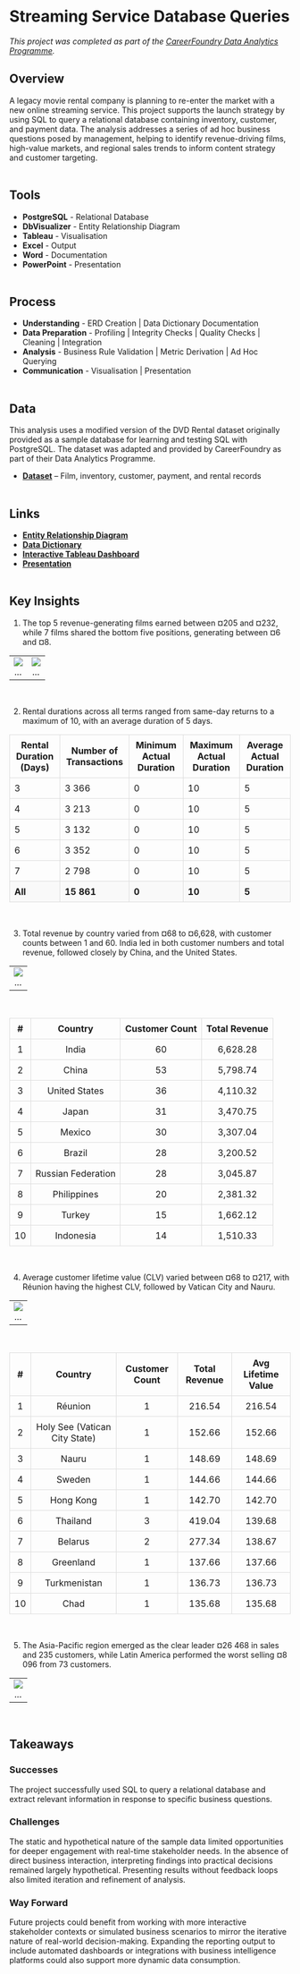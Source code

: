 # Streaming Service Database Queries
*This project was completed as part of the [CareerFoundry Data Analytics Programme](https://careerfoundry.com/en/courses/become-a-data-analyst/).*

## Overview
A legacy movie rental company is planning to re-enter the market with a new online streaming service. This project supports the launch strategy by using SQL to query a relational database containing inventory, customer, and payment data. The analysis addresses a series of ad hoc business questions posed by management, helping to identify revenue-driving films, high-value markets, and regional sales trends to inform content strategy and customer targeting.
<br><br>

## Tools
- **PostgreSQL** - Relational Database
- **DbVisualizer** - Entity Relationship Diagram
- **Tableau** - Visualisation
- **Excel** - Output
- **Word** - Documentation
- **PowerPoint** - Presentation
<br><br>

## Process
- **Understanding** - ERD Creation | Data Dictionary Documentation
- **Data Preparation** - Profiling | Integrity Checks | Quality Checks | Cleaning | Integration
- **Analysis** - Business Rule Validation | Metric Derivation | Ad Hoc Querying
- **Communication** - Visualisation | Presentation
<br><br>

## Data
This analysis uses a modified version of the DVD Rental dataset originally provided as a sample database for learning and testing SQL with PostgreSQL. The dataset was adapted and provided by CareerFoundry as part of their Data Analytics Programme.

- [**Dataset**](http://www.postgresqltutorial.com/wp-content/uploads/2019/05/dvdrental.zip) – Film, inventory, customer, payment, and rental records
<br><br>

## Links
- [**Entity Relationship Diagram**](deliverables/erd_dbvisualiser.png)
- [**Data Dictionary**](deliverables/data_dictionary.pdf)
- [**Interactive Tableau Dashboard**](https://public.tableau.com/views/StreamingService_17486375379040/Dashboard1?:language=en-GB&:sid=&:redirect=auth&:display_count=n&:origin=viz_share_link)
- [**Presentation**](deliverables/presentation.pdf)
<br><br>

## Key Insights
1. The top 5 revenue-generating films earned between ¤205 and ¤232, while 7 films shared the bottom five positions, generating between ¤6 and ¤8.
<table>
<tr>
<td align="center" valign="top" width="50%">
    <img src="visualisations/top_films.png"" ><br>
    <em>...</em>
</td>
<td align="center" valign="top" width="50%">
    <img src="visualisations/bottom_films.png" ><br>
    <em>...</em>
</td>
</tr>
</table>
<br>

2. Rental durations across all terms ranged from same-day returns to a maximum of 10, with an average duration of 5 days.
<table style="width:100%; border-collapse: collapse;">
  <thead>
    <tr>
      <th style="text-align: center; padding: 8px; border: 1px solid #ddd;">Rental Duration (Days)</th>
      <th style="text-align: center; padding: 8px; border: 1px solid #ddd;">Number of Transactions</th>
      <th style="text-align: center; padding: 8px; border: 1px solid #ddd;">Minimum Actual Duration</th>
      <th style="text-align: center; padding: 8px; border: 1px solid #ddd;">Maximum Actual Duration</th>
      <th style="text-align: center; padding: 8px; border: 1px solid #ddd;">Average Actual Duration</th>
    </tr>
  </thead>
  <tbody>
    <tr>
      <td style="padding: 8px; border: 1px solid #ddd;">3</td>
      <td style="padding: 8px; border: 1px solid #ddd;">3 366</td>
      <td style="padding: 8px; border: 1px solid #ddd;">0</td>
      <td style="padding: 8px; border: 1px solid #ddd;">10</td>
      <td style="padding: 8px; border: 1px solid #ddd;">5</td>
    </tr>
    <tr>
      <td style="padding: 8px; border: 1px solid #ddd;">4</td>
      <td style="padding: 8px; border: 1px solid #ddd;">3 213</td>
      <td style="padding: 8px; border: 1px solid #ddd;">0</td>
      <td style="padding: 8px; border: 1px solid #ddd;">10</td>
      <td style="padding: 8px; border: 1px solid #ddd;">5</td>
    </tr>
    <tr>
      <td style="padding: 8px; border: 1px solid #ddd;">5</td>
      <td style="padding: 8px; border: 1px solid #ddd;">3 132</td>
      <td style="padding: 8px; border: 1px solid #ddd;">0</td>
      <td style="padding: 8px; border: 1px solid #ddd;">10</td>
      <td style="padding: 8px; border: 1px solid #ddd;">5</td>
    </tr>
    <tr>
      <td style="padding: 8px; border: 1px solid #ddd;">6</td>
      <td style="padding: 8px; border: 1px solid #ddd;">3 352</td>
      <td style="padding: 8px; border: 1px solid #ddd;">0</td>
      <td style="padding: 8px; border: 1px solid #ddd;">10</td>
      <td style="padding: 8px; border: 1px solid #ddd;">5</td>
    </tr>
    <tr>
      <td style="padding: 8px; border: 1px solid #ddd;">7</td>
      <td style="padding: 8px; border: 1px solid #ddd;">2 798</td>
      <td style="padding: 8px; border: 1px solid #ddd;">0</td>
      <td style="padding: 8px; border: 1px solid #ddd;">10</td>
      <td style="padding: 8px; border: 1px solid #ddd;">5</td>
    </tr>
    <tr style="font-weight: bold; background-color: #f9f9f9;">
      <td style="padding: 8px; border: 1px solid #ddd;">All</td>
      <td style="padding: 8px; border: 1px solid #ddd;">15 861</td>
      <td style="padding: 8px; border: 1px solid #ddd;">0</td>
      <td style="padding: 8px; border: 1px solid #ddd;">10</td>
      <td style="padding: 8px; border: 1px solid #ddd;">5</td>
    </tr>
  </tbody>
</table>
<br>

3. Total revenue by country varied from ¤68 to ¤6,628, with customer counts between 1 and 60. India led in both customer numbers and total revenue, followed closely by China, and the United States.
<table>
<tr>
<td align="center" valign="top" width="100%">
    <img src="visualisations/revenue_customers.png" ><br>
    <em>...</em>
</td>
</tr>
</table>
<br>

<table style="width:100%; border-collapse: collapse;">
  <thead>
    <tr>
      <th style="text-align: center; padding: 8px; border: 1px solid #ddd;">#</th>
      <th style="text-align: center; padding: 8px; border: 1px solid #ddd;">Country</th>
      <th style="text-align: center; padding: 8px; border: 1px solid #ddd;">Customer Count</th>
      <th style="text-align: center; padding: 8px; border: 1px solid #ddd;">Total Revenue</th>
    </tr>
  </thead>
  <tbody>
    <tr><td style="text-align: center; padding: 8px; border: 1px solid #ddd;">1</td><td style="text-align: center; padding: 8px; border: 1px solid #ddd;">India</td><td style="text-align: center; padding: 8px; border: 1px solid #ddd;">60</td><td style="text-align: center; padding: 8px; border: 1px solid #ddd;">6,628.28</td></tr>
    <tr><td style="text-align: center; padding: 8px; border: 1px solid #ddd;">2</td><td style="text-align: center; padding: 8px; border: 1px solid #ddd;">China</td><td style="text-align: center; padding: 8px; border: 1px solid #ddd;">53</td><td style="text-align: center; padding: 8px; border: 1px solid #ddd;">5,798.74</td></tr>
    <tr><td style="text-align: center; padding: 8px; border: 1px solid #ddd;">3</td><td style="text-align: center; padding: 8px; border: 1px solid #ddd;">United States</td><td style="text-align: center; padding: 8px; border: 1px solid #ddd;">36</td><td style="text-align: center; padding: 8px; border: 1px solid #ddd;">4,110.32</td></tr>
    <tr><td style="text-align: center; padding: 8px; border: 1px solid #ddd;">4</td><td style="text-align: center; padding: 8px; border: 1px solid #ddd;">Japan</td><td style="text-align: center; padding: 8px; border: 1px solid #ddd;">31</td><td style="text-align: center; padding: 8px; border: 1px solid #ddd;">3,470.75</td></tr>
    <tr><td style="text-align: center; padding: 8px; border: 1px solid #ddd;">5</td><td style="text-align: center; padding: 8px; border: 1px solid #ddd;">Mexico</td><td style="text-align: center; padding: 8px; border: 1px solid #ddd;">30</td><td style="text-align: center; padding: 8px; border: 1px solid #ddd;">3,307.04</td></tr>
    <tr><td style="text-align: center; padding: 8px; border: 1px solid #ddd;">6</td><td style="text-align: center; padding: 8px; border: 1px solid #ddd;">Brazil</td><td style="text-align: center; padding: 8px; border: 1px solid #ddd;">28</td><td style="text-align: center; padding: 8px; border: 1px solid #ddd;">3,200.52</td></tr>
    <tr><td style="text-align: center; padding: 8px; border: 1px solid #ddd;">7</td><td style="text-align: center; padding: 8px; border: 1px solid #ddd;">Russian Federation</td><td style="text-align: center; padding: 8px; border: 1px solid #ddd;">28</td><td style="text-align: center; padding: 8px; border: 1px solid #ddd;">3,045.87</td></tr>
    <tr><td style="text-align: center; padding: 8px; border: 1px solid #ddd;">8</td><td style="text-align: center; padding: 8px; border: 1px solid #ddd;">Philippines</td><td style="text-align: center; padding: 8px; border: 1px solid #ddd;">20</td><td style="text-align: center; padding: 8px; border: 1px solid #ddd;">2,381.32</td></tr>
    <tr><td style="text-align: center; padding: 8px; border: 1px solid #ddd;">9</td><td style="text-align: center; padding: 8px; border: 1px solid #ddd;">Turkey</td><td style="text-align: center; padding: 8px; border: 1px solid #ddd;">15</td><td style="text-align: center; padding: 8px; border: 1px solid #ddd;">1,662.12</td></tr>
    <tr><td style="text-align: center; padding: 8px; border: 1px solid #ddd;">10</td><td style="text-align: center; padding: 8px; border: 1px solid #ddd;">Indonesia</td><td style="text-align: center; padding: 8px; border: 1px solid #ddd;">14</td><td style="text-align: center; padding: 8px; border: 1px solid #ddd;">1,510.33</td></tr>
  </tbody>
</table>
<br>

4. Average customer lifetime value (CLV) varied between ¤68 to ¤217, with Réunion having the highest CLV, followed by Vatican City and Nauru.
<table>
<tr>
<td align="center" valign="top" width="100%">
    <img src="visualisations/clv_customers.png" ><br>
    <em>...</em>
</td>
</tr>
</table>
<br>

<table style="width:100%; border-collapse: collapse;">
  <thead>
    <tr>
      <th style="text-align: center; padding: 8px; border: 1px solid #ddd;">#</th>
      <th style="text-align: center; padding: 8px; border: 1px solid #ddd;">Country</th>
      <th style="text-align: center; padding: 8px; border: 1px solid #ddd;">Customer Count</th>
      <th style="text-align: center; padding: 8px; border: 1px solid #ddd;">Total Revenue</th>
      <th style="text-align: center; padding: 8px; border: 1px solid #ddd;">Avg Lifetime Value</th>
    </tr>
  </thead>
  <tbody>
    <tr><td style="text-align: center; padding: 8px; border: 1px solid #ddd;">1</td><td style="text-align: center; padding: 8px; border: 1px solid #ddd;">Réunion</td><td style="text-align: center; padding: 8px; border: 1px solid #ddd;">1</td><td style="text-align: center; padding: 8px; border: 1px solid #ddd;">216.54</td><td style="text-align: center; padding: 8px; border: 1px solid #ddd;">216.54</td></tr>
    <tr><td style="text-align: center; padding: 8px; border: 1px solid #ddd;">2</td><td style="text-align: center; padding: 8px; border: 1px solid #ddd;">Holy See (Vatican City State)</td><td style="text-align: center; padding: 8px; border: 1px solid #ddd;">1</td><td style="text-align: center; padding: 8px; border: 1px solid #ddd;">152.66</td><td style="text-align: center; padding: 8px; border: 1px solid #ddd;">152.66</td></tr>
    <tr><td style="text-align: center; padding: 8px; border: 1px solid #ddd;">3</td><td style="text-align: center; padding: 8px; border: 1px solid #ddd;">Nauru</td><td style="text-align: center; padding: 8px; border: 1px solid #ddd;">1</td><td style="text-align: center; padding: 8px; border: 1px solid #ddd;">148.69</td><td style="text-align: center; padding: 8px; border: 1px solid #ddd;">148.69</td></tr>
    <tr><td style="text-align: center; padding: 8px; border: 1px solid #ddd;">4</td><td style="text-align: center; padding: 8px; border: 1px solid #ddd;">Sweden</td><td style="text-align: center; padding: 8px; border: 1px solid #ddd;">1</td><td style="text-align: center; padding: 8px; border: 1px solid #ddd;">144.66</td><td style="text-align: center; padding: 8px; border: 1px solid #ddd;">144.66</td></tr>
    <tr><td style="text-align: center; padding: 8px; border: 1px solid #ddd;">5</td><td style="text-align: center; padding: 8px; border: 1px solid #ddd;">Hong Kong</td><td style="text-align: center; padding: 8px; border: 1px solid #ddd;">1</td><td style="text-align: center; padding: 8px; border: 1px solid #ddd;">142.70</td><td style="text-align: center; padding: 8px; border: 1px solid #ddd;">142.70</td></tr>
    <tr><td style="text-align: center; padding: 8px; border: 1px solid #ddd;">6</td><td style="text-align: center; padding: 8px; border: 1px solid #ddd;">Thailand</td><td style="text-align: center; padding: 8px; border: 1px solid #ddd;">3</td><td style="text-align: center; padding: 8px; border: 1px solid #ddd;">419.04</td><td style="text-align: center; padding: 8px; border: 1px solid #ddd;">139.68</td></tr>
    <tr><td style="text-align: center; padding: 8px; border: 1px solid #ddd;">7</td><td style="text-align: center; padding: 8px; border: 1px solid #ddd;">Belarus</td><td style="text-align: center; padding: 8px; border: 1px solid #ddd;">2</td><td style="text-align: center; padding: 8px; border: 1px solid #ddd;">277.34</td><td style="text-align: center; padding: 8px; border: 1px solid #ddd;">138.67</td></tr>
    <tr><td style="text-align: center; padding: 8px; border: 1px solid #ddd;">8</td><td style="text-align: center; padding: 8px; border: 1px solid #ddd;">Greenland</td><td style="text-align: center; padding: 8px; border: 1px solid #ddd;">1</td><td style="text-align: center; padding: 8px; border: 1px solid #ddd;">137.66</td><td style="text-align: center; padding: 8px; border: 1px solid #ddd;">137.66</td></tr>
    <tr><td style="text-align: center; padding: 8px; border: 1px solid #ddd;">9</td><td style="text-align: center; padding: 8px; border: 1px solid #ddd;">Turkmenistan</td><td style="text-align: center; padding: 8px; border: 1px solid #ddd;">1</td><td style="text-align: center; padding: 8px; border: 1px solid #ddd;">136.73</td><td style="text-align: center; padding: 8px; border: 1px solid #ddd;">136.73</td></tr>
    <tr><td style="text-align: center; padding: 8px; border: 1px solid #ddd;">10</td><td style="text-align: center; padding: 8px; border: 1px solid #ddd;">Chad</td><td style="text-align: center; padding: 8px; border: 1px solid #ddd;">1</td><td style="text-align: center; padding: 8px; border: 1px solid #ddd;">135.68</td><td style="text-align: center; padding: 8px; border: 1px solid #ddd;">135.68</td></tr>
  </tbody>
</table>
<br>

5. The Asia-Pacific region emerged as the clear leader ¤26 468 in sales and 235 customers, while Latin America performed the worst selling ¤8 096 from 73 customers.
<table>
<tr>
<td align="center" valign="top" width="100%">
    <img src="visualisations/regional.png" ><br>
    <em>...</em>
</td>
</tr>
</table>
<br>

## Takeaways
### Successes
The project successfully used SQL to query a relational database and extract relevant information in response to specific business questions.

### Challenges
The static and hypothetical nature of the sample data limited opportunities for deeper engagement with real-time stakeholder needs. In the absence of direct business interaction, interpreting findings into practical decisions remained largely hypothetical. Presenting results without feedback loops also limited iteration and refinement of analysis.

### Way Forward
Future projects could benefit from working with more interactive stakeholder contexts or simulated business scenarios to mirror the iterative nature of real-world decision-making. Expanding the reporting output to include automated dashboards or integrations with business intelligence platforms could also support more dynamic data consumption.
